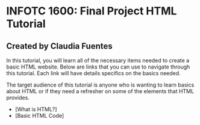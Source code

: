 # INFOTC 1600: Final Project HTML Tutorial 

## Created by Claudia Fuentes

In this tutorial, you will learn all of the necessary items needed to create a basic HTML website. Below are links that you can use to navigate through this tutorial. Each link will have details specifics on the basics needed.

The target audience of this tutorial is anyone who is wanting to learn basics about HTML or if they need a refresher on some of the elements that HTML provides.

+ [What is HTML?]
+ [Basic HTML Code]
